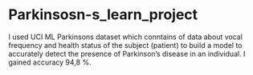 # Parkinsosn-s_learn_project
I used UCI ML Parkinsons dataset which conntains of data about vocal frequency and health status of the subject (patient) to build a model to accurately detect the presence of Parkinson’s disease in an individual.
I gained accuracy 94,8 %. 
